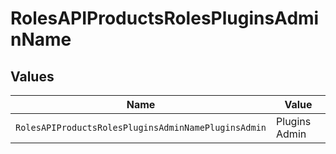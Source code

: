 # RolesAPIProductsRolesPluginsAdminName


## Values

| Name                                                | Value                                               |
| --------------------------------------------------- | --------------------------------------------------- |
| `RolesAPIProductsRolesPluginsAdminNamePluginsAdmin` | Plugins Admin                                       |